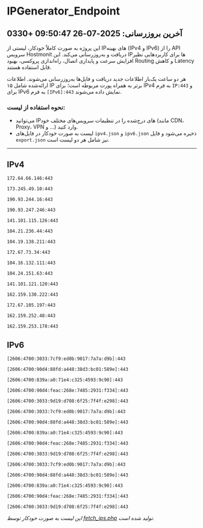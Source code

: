 # IPGenerator_Endpoint

## آخرین بروزرسانی: 2025-07-26 09:50:47 +0330

این پروژه به صورت کاملاً خودکار، لیستی از IPهای بهینه (IPv4 و IPv6) را از API سرویس Hostmonit دریافت و به‌روزرسانی می‌کند. این IPها برای کاربردهایی نظیر افزایش سرعت و پایداری اتصال، راه‌اندازی پروکسی، بهبود Routing و کاهش Latency قابل استفاده هستند.

هر دو ساعت یک‌بار اطلاعات جدید دریافت و فایل‌ها به‌روزرسانی می‌شوند. اطلاعات ارائه‌شده شامل ۱۵ IP برتر به همراه پورت مربوطه است؛ برای IPv4 به فرم `IP:443` و برای IPv6 به فرم `[IPv6]:443` نمایش داده می‌شوند.

### نحوه استفاده از لیست:
- می‌توانید IPهای درج‌شده را در تنظیمات سرویس‌های مختلف خود (مانند CDN، Proxy، VPN و ...) وارد کنید.
- لیست به صورت خودکار در فایل‌های `ipv4.json` و `ipv6.json` ذخیره می‌شود و فایل `export.json` نیز شامل هر دو لیست است.

---

## IPv4
```
172.64.66.146:443
```
```
173.245.49.10:443
```
```
190.93.244.16:443
```
```
190.93.247.246:443
```
```
141.101.115.126:443
```
```
104.21.236.44:443
```
```
104.19.138.211:443
```
```
172.67.73.34:443
```
```
104.16.132.111:443
```
```
104.24.151.63:443
```
```
141.101.121.120:443
```
```
162.159.130.222:443
```
```
172.67.105.197:443
```
```
162.159.252.48:443
```
```
162.159.253.178:443
```

## IPv6
```
[2606:4700:3033:7cf9:ed0b:9017:7a7a:d9b]:443
```
```
[2606:4700:90d4:88fd:a448:38d3:bc01:589e]:443
```
```
[2606:4700:839a:a0:71e4:c325:4593:9c90]:443
```
```
[2606:4700:90d4:feac:268e:7485:2931:f334]:443
```
```
[2606:4700:3033:9d19:d708:6f25:7f4f:e298]:443
```
```
[2606:4700:3033:7cf9:ed0b:9017:7a7a:d9b]:443
```
```
[2606:4700:90d4:88fd:a448:38d3:bc01:589e]:443
```
```
[2606:4700:839a:a0:71e4:c325:4593:9c90]:443
```
```
[2606:4700:90d4:feac:268e:7485:2931:f334]:443
```
```
[2606:4700:3033:9d19:d708:6f25:7f4f:e298]:443
```
```
[2606:4700:3033:7cf9:ed0b:9017:7a7a:d9b]:443
```
```
[2606:4700:90d4:88fd:a448:38d3:bc01:589e]:443
```
```
[2606:4700:839a:a0:71e4:c325:4593:9c90]:443
```
```
[2606:4700:90d4:feac:268e:7485:2931:f334]:443
```
```
[2606:4700:3033:9d19:d708:6f25:7f4f:e298]:443
```

*این لیست به صورت خودکار توسط [fetch_ips.php](scripts/fetch_ips.php) تولید شده است.*
